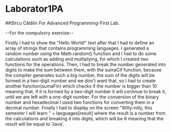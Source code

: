 # Laborator1PA 
##Sîrcu Cătălin
For Advanced Programming-First Lab.

--For the compulsory exercise--

Firstly I had to show the "Hello World!" text after that I had to define an array of strings that contains programming languages.
I generated a random number using the Math.random() function and I had to do some calculations such as adding and multiplying, for which I created two functions for the operations.
Then, I had to break the number generated into digits to make the sum between them, with the sumaCif function, because the compiler generates such a big number, the sum of the digits will be formed in a 
two-digit number and we don't want that, so I had to create another function(sumaFin) which checks if the number is bigger than 10 meaning that, if it is formed by a two-digit number
it will continue to break it, until we are left with a one-digit number.
For the conversion of the binary number and hexadecimal I used two functions for converting them in a decimal number.
Finally I had to display on the screen "Willy-nilly, this semester I will learn " + languages[result] where the result is a number from the calculations and breaking it into  digits, which will be 9 meaning that the result will be equal to 'Java'.
